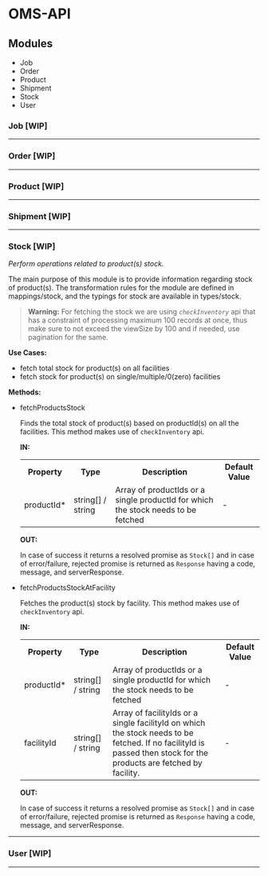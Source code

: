 # OMS-API

## Modules
- Job
- Order
- Product
- Shipment
- Stock
- User

### Job [WIP]
---

### Order [WIP]
---

### Product [WIP]
---

### Shipment [WIP]
---

### Stock [WIP]

*Perform operations related to product(s) stock.*

The main purpose of this module is to provide information regarding stock of product(s). The transformation rules for the module are defined in mappings/stock, and the typings for stock are available in types/stock.

> **Warning:**
For fetching the stock we are using *`checkInventory`* api that has a constraint of processing maximum 100 records at once, thus make sure to not exceed the viewSize by 100 and if needed, use pagination for the same.

**Use Cases:**
- fetch total stock for product(s) on all facilities
- fetch stock for product(s) on single/multiple/0(zero) facilities

**Methods:**
- fetchProductsStock

  Finds the total stock of product(s) based on productId(s) on all the facilities. This method makes use of `checkInventory` api.

  **IN:**
  <table>
    <tr><th>Property</th><th>Type</th><th>Description</th><th>Default Value</th></tr>
    <tr><td>productId*</td><td>string[] / string</td><td>Array of productIds or a single productId for which the stock needs to be fetched</td><td>-</td></tr>
  </table>

  **OUT:**

  In case of success it returns a resolved promise as `Stock[]` and in case of error/failure, rejected promise is returned as `Response` having a code, message, and serverResponse.

- fetchProductsStockAtFacility

  Fetches the product(s) stock by facility. This method makes use of `checkInventory` api.

  **IN:**
  <table>
    <tr><th>Property</th><th>Type</th><th>Description</th><th>Default Value</th></tr>
    <tr><td>productId*</td><td>string[] / string</td><td>Array of productIds or a single productId for which the stock needs to be fetched</td><td>-</td></tr>
    <tr><td>facilityId</td><td>string[] / string</td><td>Array of facilityIds or a single facilityId on which the stock needs to be fetched. If no facilityId is passed then stock for the products are fetched by facility.</td><td>-</td></tr>
  </table>

  **OUT:**

  In case of success it returns a resolved promise as `Stock[]` and in case of error/failure, rejected promise is returned as `Response` having a code, message, and serverResponse.

---
### User [WIP]
---